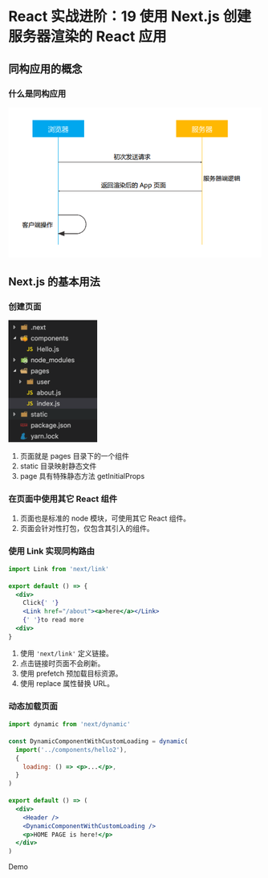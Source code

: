 # React 实战进阶：19 使用 Next.js 创建服务器渲染的 React 应用


## 同构应用的概念

### 什么是同构应用

![](./res/broswer-server.png)



## Next.js 的基本用法

### 创建页面

![](./res/next-js.png)

1. 页面就是 pages 目录下的一个组件
2. static 目录映射静态文件
3. page 具有特殊静态方法 getInitialProps


### 在页面中使用其它 React 组件

1. 页面也是标准的 node 模块，可使用其它 React 组件。
2. 页面会针对性打包，仅包含其引入的组件。


### 使用 Link 实现同构路由

```jsx
import Link from 'next/link'

export default () => {
  <div>
    Click{' '}
    <Link href="/about"><a>here</a></Link>
    {' '}to read more
  <div>
}
```

1. 使用 `'next/link'` 定义链接。
2. 点击链接时页面不会刷新。
3. 使用 prefetch 预加载目标资源。
4. 使用 replace 属性替换 URL。


### 动态加载页面

```jsx
import dynamic from 'next/dynamic'

const DynamicComponentWithCustomLoading = dynamic(
  import('../components/hello2'),
  {
    loading: () => <p>...</p>,
  }
)

export default () => (
  <div>
    <Header />
    <DynamicComponentWithCustomLoading />
    <p>HOME PAGE is here!</p>
  </div>
)
```

Demo
